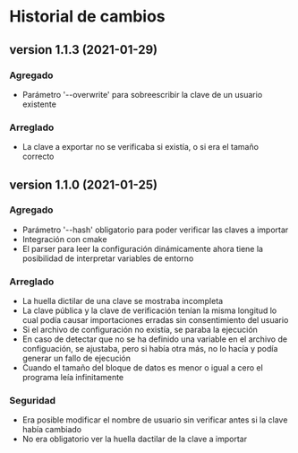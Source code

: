 # Historial de cambios

## version 1.1.3 (2021-01-29)

### Agregado

* Parámetro '--overwrite' para sobreescribir la clave de un usuario existente

### Arreglado

* La clave a exportar no se verificaba si existía, o si era el tamaño correcto

## version 1.1.0 (2021-01-25)

### Agregado

* Parámetro '--hash' obligatorio para poder verificar las claves a importar
* Integración con cmake
* El parser para leer la configuración dinámicamente ahora tiene la posibilidad de interpretar variables de entorno

### Arreglado

* La huella dictilar de una clave se mostraba incompleta
* La clave pública y la clave de verificación tenían la misma longitud lo cual podía causar importaciones erradas sin consentimiento del usuario
* Si el archivo de configuración no existía, se paraba la ejecución
* En caso de detectar que no se ha definido una variable en el archivo de configuación, se ajustaba, pero si había otra más, no lo hacía y podía generar un fallo de ejecución
* Cuando el tamaño del bloque de datos es menor o igual a cero el programa leía infinitamente

### Seguridad

* Era posible modificar el nombre de usuario sin verificar antes si la clave había cambiado
* No era obligatorio ver la huella dactilar de la clave a importar
